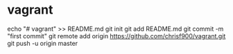 # vagrant
echo "# vagrant" >> README.md
  git init
  git add README.md
  git commit -m "first commit"
  git remote add origin https://github.com/chrisf900/vagrant.git
  git push -u origin master
  
